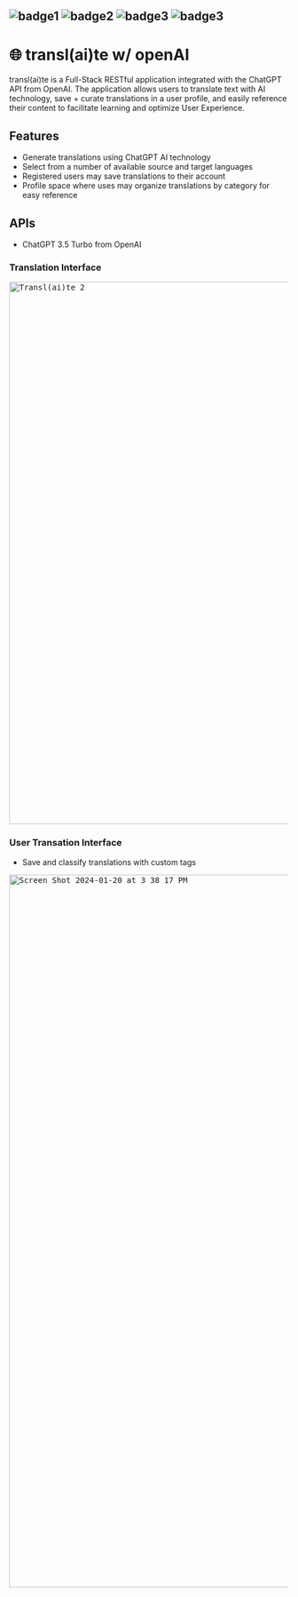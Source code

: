 ## ![badge1](https://img.shields.io/badge/Front--end-React-blue) ![badge2](https://img.shields.io/badge/Back--end-Node.js-green) ![badge3](https://img.shields.io/badge/MongoDB-important) ![badge3](https://img.shields.io/badge/Styled--Components-yellow)

# :globe_with_meridians: transl(ai)te w/ openAI

<p> transl(ai)te is a Full-Stack RESTful application integrated with the ChatGPT API from OpenAI. The application allows users to translate text with AI technology, save + curate translations in a user profile, and easily reference their content to facilitate learning and optimize User Experience. <p>

## Features

- Generate translations using ChatGPT AI technology
- Select from a number of available source and target languages
- Registered users may save translations to their account
- Profile space where uses may organize translations by category for easy reference
  
## APIs
  
- ChatGPT 3.5 Turbo from OpenAI

### Translation Interface

<kbd>
<img width="977" alt="Transl(ai)te 2" src="https://github.com/Andrew-Pecyna/AI-Translation-Project/assets/122415068/54641f3e-a6fa-492a-8282-934c27a2c682">
</kbd>

### User Transation Interface

- Save and classify translations with custom tags

<kbd>
<img width="1284" alt="Screen Shot 2024-01-20 at 3 38 17 PM" src="https://github.com/Andrew-Pecyna/AI-Translation-Project/assets/122415068/00a8acae-7f45-484c-8c5e-0e47cb144281">
</kbd>
